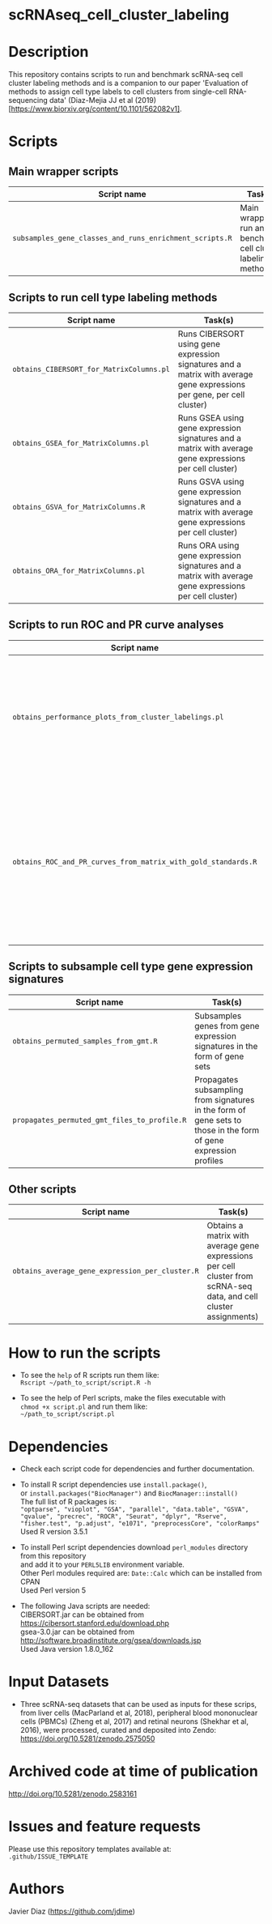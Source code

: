 # scRNAseq_cell_cluster_labeling

Description
================
This repository contains scripts to run and benchmark scRNA-seq cell cluster labeling methods and is a companion to our paper 'Evaluation of methods to assign cell type labels to cell clusters from single-cell RNA-sequencing data' (Diaz-Mejia JJ et al (2019) [https://www.biorxiv.org/content/10.1101/562082v1].


Scripts
================

**Main wrapper scripts**
---
| Script name |  Task(s) |
| ----------------------------------------------------------- |  ------------------------------------------------ |
| `subsamples_gene_classes_and_runs_enrichment_scripts.R`       |  Main wrapper to run and benchmark cell cluster labeling methods |

**Scripts to run cell type labeling methods**
---
| Script name |  Task(s) |
| -------------------------------------------------------------- |  ------------------------------------------------ |
| `obtains_CIBERSORT_for_MatrixColumns.pl`                       | Runs CIBERSORT using gene expression signatures and a matrix with average gene expressions per gene, per cell cluster) |
| `obtains_GSEA_for_MatrixColumns.pl`                            | Runs GSEA using gene expression signatures and a matrix with average gene expressions per cell cluster) |
| `obtains_GSVA_for_MatrixColumns.R`                             | Runs GSVA using gene expression signatures and a matrix with average gene expressions per cell cluster) |
| `obtains_ORA_for_MatrixColumns.pl`                             | Runs ORA using gene expression signatures and a matrix with average gene expressions per cell cluster) |

**Scripts to run ROC and PR curve analyses**
---
| Script name |  Task(s) |
| -------------------------------------------------------------- |  ------------------------------------------------ |
| `obtains_performance_plots_from_cluster_labelings.pl`             | Compiles results from cell type labeling methods and obtains ROC and PR curves plots and AUC's |
| `obtains_ROC_and_PR_curves_from_matrix_with_gold_standards.R`  | Obtains ROC and PR curve plots, ROC AUC and PR AUC values from a matrix of reference labels in column 2 and predictions in columns 3 to N |

**Scripts to subsample cell type gene expression signatures**
---
| Script name |  Task(s) |
| -------------------------------------------------------------- |  ------------------------------------------------ |
| `obtains_permuted_samples_from_gmt.R`                          | Subsamples genes from gene expression signatures in the form of gene sets |
| `propagates_permuted_gmt_files_to_profile.R`                   | Propagates subsampling from signatures in the form of gene sets to those in the form of gene expression profiles |


**Other scripts**
---
| Script name |  Task(s) |
| -------------------------------------------------------------- |  ------------------------------------------------ |
| `obtains_average_gene_expression_per_cluster.R`                | Obtains a matrix with average gene expressions per cell cluster from scRNA-seq data, and cell cluster assignments) |


How to run the scripts
================
* To see the `help` of R scripts run them like:  <br />
  `Rscript ~/path_to_script/script.R -h`  <br />
  
* To see the help of Perl scripts, make the files executable with  <br />
  `chmod +x script.pl` and run them like:  <br />
  `~/path_to_script/script.pl`  <br />
  
  
Dependencies
================
* Check each script code for dependencies and further documentation.

* To install R script dependencies use `install.package()`,  <br />
  or `install.packages("BiocManager")` and `BiocManager::install()`  <br />
  The full list of R packages is:  <br />
  `"optparse", "vioplot", "GSA", "parallel", "data.table", "GSVA", "qvalue", "precrec", "ROCR", "Seurat", "dplyr", "Rserve", "fisher.test", "p.adjust", "e1071", "preprocessCore", "colorRamps"`  <br />
  Used R version 3.5.1  <br />

* To install Perl script dependencies download `perl_modules` directory from this repository  <br />
  and add it to your `PERL5LIB` environment variable.  <br />
  Other Perl modules required are: `Date::Calc` which can be installed from CPAN  <br />
  Used Perl version 5  <br />

* The following Java scripts are needed: <br />
  CIBERSORT.jar can be obtained from https://cibersort.stanford.edu/download.php  <br />
  gsea-3.0.jar  can be obtained from http://software.broadinstitute.org/gsea/downloads.jsp  <br />
  Used Java version 1.8.0_162 <br />

  
Input Datasets
================
* Three scRNA-seq datasets that can be used as inputs for these scrips, from liver cells (MacParland et al, 2018), peripheral blood mononuclear cells (PBMCs) (Zheng et al, 2017) and retinal neurons (Shekhar et al, 2016), were processed, curated and deposited into Zendo:
https://doi.org/10.5281/zenodo.2575050


Archived code at time of publication
================
http://doi.org/10.5281/zenodo.2583161
    
    
Issues and feature requests
================
Please use this repository templates available at:<br />
`.github/ISSUE_TEMPLATE`


Authors
================
Javier Diaz (https://github.com/jdime)
